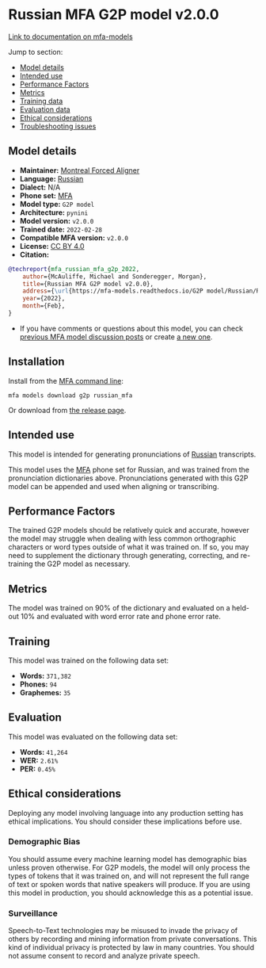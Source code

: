 
# Russian MFA G2P model v2.0.0

[Link to documentation on mfa-models](https://mfa-models.readthedocs.io/en/main/g2p/russian_mfa.html)

Jump to section:

- [Model details](#model-details)
- [Intended use](#intended-use)
- [Performance Factors](#performance-factors)
- [Metrics](#metrics)
- [Training data](#training-data)
- [Evaluation data](#evaluation-data)
- [Ethical considerations](#ethical-considerations)
- [Troubleshooting issues](#troubleshooting-issues)

## Model details

- **Maintainer:** [Montreal Forced Aligner](https://montreal-forced-aligner.readthedocs.io/)
- **Language:** [Russian](https://en.wikipedia.org/wiki/Russian_language)
- **Dialect:** N/A
- **Phone set:** [MFA](https://mfa-models.readthedocs.io/en/refactor/mfa_phone_set.html#russian)
- **Model type:** `G2P model`
- **Architecture:** `pynini`
- **Model version:** `v2.0.0`
- **Trained date:** `2022-02-28`
- **Compatible MFA version:** `v2.0.0`
- **License:** [CC BY 4.0](https://github.com/MontrealCorpusTools/mfa-models/tree/main/g2p/russian/mfa/v2.0.0/LICENSE)
- **Citation:**

```bibtex
@techreport{mfa_russian_mfa_g2p_2022,
	author={McAuliffe, Michael and Sonderegger, Morgan},
	title={Russian MFA G2P model v2.0.0},
	address={\url{https://mfa-models.readthedocs.io/G2P model/Russian/Russian MFA G2P model v2_0_0.html}},
	year={2022},
	month={Feb},
}
```

- If you have comments or questions about this model, you can check [previous MFA model discussion posts](https://github.com/MontrealCorpusTools/mfa-models/discussions?discussions_q=Russian+MFA+G2P+model+v2.0.0) or create [a new one](https://github.com/MontrealCorpusTools/mfa-models/discussions/new).

## Installation

Install from the [MFA command line](https://montreal-forced-aligner.readthedocs.io/en/latest/user_guide/models/index.html):

```
mfa models download g2p russian_mfa
```

Or download from [the release page](https://github.com/MontrealCorpusTools/mfa-models/releases/tag/g2p-russian_mfa-v2.0.0).

## Intended use

This model is intended for generating pronunciations of [Russian](https://en.wikipedia.org/wiki/Russian_language) transcripts.

This model uses the [MFA](https://mfa-models.readthedocs.io/en/refactor/mfa_phone_set.html#russian) phone set for Russian, and was trained from the pronunciation dictionaries above.
Pronunciations generated with this G2P model can be appended and used when aligning or transcribing.

## Performance Factors

The trained G2P models should be relatively quick and accurate, however the model may struggle when dealing with less common orthographic characters or word types outside of what it was trained on.
If so, you may need to supplement the dictionary through generating, correcting, and re-training the G2P model as necessary.

## Metrics

The model was trained on 90% of the dictionary and evaluated on a held-out 10% and evaluated with word error rate and phone error rate.

## Training

This model was trained on the following data set:


* **Words:** `371,382`
* **Phones:** `94`
* **Graphemes:** `35`

## Evaluation

This model was evaluated on the following data set:


* **Words:** `41,264`
* **WER:** `2.61%`
* **PER:** `0.45%`

## Ethical considerations

Deploying any model involving language into any production setting has ethical implications. You should consider these implications before use.

### Demographic Bias

You should assume every machine learning model has demographic bias unless proven otherwise.
For G2P models, the model will only process the types of tokens that it was trained on, and will not represent the full range of text or spoken words that
native speakers will produce.
If you are using this model in production, you should acknowledge this as a potential issue.

### Surveillance

Speech-to-Text technologies may be misused to invade the privacy of others by recording and mining information from private conversations.
This kind of individual privacy is protected by law in many countries.
You should not assume consent to record and analyze private speech.
